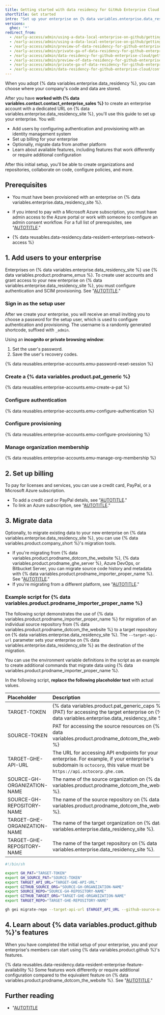 ```yaml
---
title: Getting started with data residency for GitHub Enterprise Cloud
shortTitle: Get started
intro: "Set up your enterprise on {% data variables.enterprise.data_residency_site %} by onboarding users, enabling billing, and migrating data."
versions:
  ghec: '*'
redirect_from:
  - /early-access/admin/using-a-data-local-enterprise-on-github/getting-started-with-a-data-local-enterprise
  - /early-access/admin/using-a-data-local-enterprise-on-github/getting-started-with-a-data-resident-enterprise
  - /early-access/admin/preview-of-data-residency-for-github-enterprise/getting-started-with-the-preview-of-data-residency
  - /early-access/admin/private-ga-of-data-residency-for-github-enterprise-cloud/getting-started-with-the-private-ga-of-data-residency
  - /early-access/admin/data-residency-for-github-enterprise-cloud/getting-started-with-data-residency-for-github-enterprise-cloud
  - /early-access/admin/preview-of-data-residency-for-github-enterprise/configuring-authentication-and-provisioning-for-your-enterprise
  - /early-access/admin/private-ga-of-data-residency-for-github-enterprise-cloud/configuring-authentication-and-provisioning-for-your-enterprise
  - /early-access/admin/data-residency-for-github-enterprise-cloud/configuring-authentication-and-provisioning-for-your-enterprise
---
```


When you adopt {% data variables.enterprise.data_residency %}, you can choose where your company's code and data are stored.

After you have **worked with {% data variables.contact.contact_enterprise_sales %}** to create an enterprise account with a dedicated URL on {% data variables.enterprise.data_residency_site %}, you'll use this guide to set up your enterprise. You will:

* Add users by configuring authentication and provisioning with an identity management system
* Set up billing for your enterprise
* Optionally, migrate data from another platform
* Learn about available features, including features that work differently or require additional configuration

After this initial setup, you'll be able to create organizations and repositories, collaborate on code, configure policies, and more.

## Prerequisites

* You must have been provisioned with an enterprise on {% data variables.enterprise.data_residency_site %}.

* If you intend to pay with a Microsoft Azure subscription, you must have admin access to the Azure portal or work with someone to configure an admin consent workflow. For a full list of prerequisites, see "[AUTOTITLE](/billing/managing-the-plan-for-your-github-account/connecting-an-azure-subscription#prerequisites)."

* {% data reusables.data-residency.data-resident-enterprises-network-access %}

## 1. Add users to your enterprise

Enterprises on {% data variables.enterprise.data_residency_site %} use {% data variables.product.prodname_emus %}. To create user accounts and grant access to your new enterprise on {% data variables.enterprise.data_residency_site %}, you must configure authentication and SCIM provisioning. See "[AUTOTITLE](/admin/managing-iam/understanding-iam-for-enterprises/getting-started-with-enterprise-managed-users)."

### Sign in as the setup user

After we create your enterprise, you will receive an email inviting you to choose a password for the setup user, which is used to configure authentication and provisioning. The username is a randomly generated shortcode, suffixed with `_admin`.

Using an **incognito or private browsing window**:

1. Set the user's password.
1. Save the user's recovery codes.

{% data reusables.enterprise-accounts.emu-password-reset-session %}

### Create a {% data variables.product.pat_generic %}

{% data reusables.enterprise-accounts.emu-create-a-pat %}

### Configure authentication

{% data reusables.enterprise-accounts.emu-configure-authentication %}

### Configure provisioning

{% data reusables.enterprise-accounts.emu-configure-provisioning %}

### Manage organization membership

{% data reusables.enterprise-accounts.emu-manage-org-membership %}

## 2. Set up billing

To pay for licenses and services, you can use a credit card, PayPal, or a Microsoft Azure subscription.

* To add a credit card or PayPal details, see "[AUTOTITLE](/billing/using-the-new-billing-platform/managing-your-payment-and-billing-information#viewing-payment-information)."
* To link an Azure subscription, see "[AUTOTITLE](/billing/managing-the-plan-for-your-github-account/connecting-an-azure-subscription#connecting-your-azure-subscription-to-your-enterprise-account)."

## 3. Migrate data

Optionally, to migrate existing data to your new enterprise on {% data variables.enterprise.data_residency_site %}, you can use {% data variables.product.company_short %}'s migration tools.

* If you're migrating from {% data variables.product.prodname_dotcom_the_website %}, {% data variables.product.prodname_ghe_server %}, Azure DevOps, or Bitbucket Server, you can migrate source code history and metadata with {% data variables.product.prodname_importer_proper_name %}. See "[AUTOTITLE](/migrations/using-github-enterprise-importer/understanding-github-enterprise-importer/about-github-enterprise-importer)."
* If you're migrating from a different platform, see "[AUTOTITLE](/migrations/overview/migration-paths-to-github#migrations-to-ghecom)."

### Example script for {% data variables.product.prodname_importer_proper_name %}

The following script demonstrates the use of {% data variables.product.prodname_importer_proper_name %} for migration of an individual source repository from {% data variables.product.prodname_dotcom_the_website %} to a target repository on {% data variables.enterprise.data_residency_site %}. The `--target-api-url` parameter sets your enterprise on {% data variables.enterprise.data_residency_site %} as the destination of the migration.

You can use the environment variable definitions in the script as an example to create additional commands that migrate data using {% data variables.product.prodname_importer_proper_name %}.

In the following script, **replace the following placeholder text** with actual values.

| Placeholder | Description |
| :- | :- |
| TARGET-TOKEN | {% data variables.product.pat_generic_caps %} (PAT) for accessing the target enterprise on {% data variables.enterprise.data_residency_site %} |
| SOURCE-TOKEN | PAT for accessing the source resources on {% data variables.product.prodname_dotcom_the_website %} |
| TARGET-GHE-API-URL | The URL for accessing API endpoints for your enterprise. For example, if your enterprise's subdomain is `octocorp`, this value must be `https://api.octocorp.ghe.com`. |
| SOURCE-GH-ORGANIZATION-NAME | The name of the source organization on {% data variables.product.prodname_dotcom_the_website %}. |
| SOURCE-GH-REPOSITORY-NAME | The name of the source repository on {% data variables.product.prodname_dotcom_the_website %}. |
| TARGET-GHE-ORGANIZATION-NAME | The name of the target organization on {% data variables.enterprise.data_residency_site %}. |
| TARGET-GHE-REPOSITORY-NAME | The name of the target repository on {% data variables.enterprise.data_residency_site %}. |

```bash copy
#!/bin/sh

export GH_PAT="TARGET-TOKEN"
export GH_SOURCE_PAT="SOURCE-TOKEN"
export TARGET_API_URL="TARGET-GHE-API-URL"
export GITHUB_SOURCE_ORG="SOURCE-GH-ORGANIZATION-NAME"
export SOURCE_REPO="SOURCE-GH-REPOSITORY-NAME"
export GITHUB_TARGET_ORG="TARGET-GHE-ORGANIZATION-NAME"
export TARGET_REPO="TARGET-GHE-REPOSITORY-NAME"

gh gei migrate-repo --target-api-url $TARGET_API_URL --github-source-org $GITHUB_SOURCE_ORG --source-repo $SOURCE_REPO --github-target-org $GITHUB_TARGET_ORG --target-repo $TARGET_REPO --verbose
```

## 4. Learn about {% data variables.product.github %}'s features

When you have completed the initial setup of your enterprise, you and your enterprise's members can start using {% data variables.product.github %}'s features.

{% data reusables.data-residency.data-resident-enterprise-feature-availability %} Some features work differently or require additional configuration compared to the equivalent feature on {% data variables.product.prodname_dotcom_the_website %}. See "[AUTOTITLE](/admin/data-residency/feature-overview-for-github-enterprise-cloud-with-data-residency)."

## Further reading

* "[AUTOTITLE](/admin/data-residency/resolving-issues-with-your-enterprise-on-ghecom)
